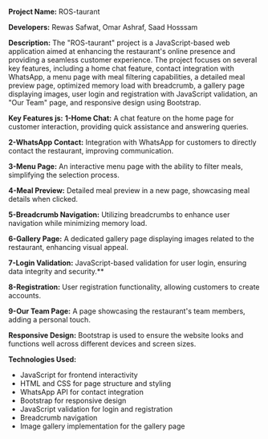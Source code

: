 **Project Name:** ROS-taurant

**Developers:** Rewas Safwat, Omar Ashraf, Saad Hosssam

**Description:**
The "ROS-taurant" project is a JavaScript-based web application aimed at enhancing the restaurant's online presence and providing a seamless customer experience. The project focuses on several key features, including a home chat feature, contact integration with WhatsApp, a menu page with meal filtering capabilities, a detailed meal preview page, optimized memory load with breadcrumb, a gallery page displaying images, user login and registration with JavaScript validation, an "Our Team" page, and responsive design using Bootstrap.

**Key Features js:**
**1-Home Chat:** A chat feature on the home page for customer interaction, providing quick assistance and answering queries.

**2-WhatsApp Contact:** Integration with WhatsApp for customers to directly contact the restaurant, improving communication.

**3-Menu Page:** An interactive menu page with the ability to filter meals, simplifying the selection process.

**4-Meal Preview:** Detailed meal preview in a new page, showcasing meal details when clicked.

**5-Breadcrumb Navigation:** Utilizing breadcrumbs to enhance user navigation while minimizing memory load.

**6-Gallery Page:** A dedicated gallery page displaying images related to the restaurant, enhancing visual appeal.

**7-Login Validation:** JavaScript-based validation for user login, ensuring data integrity and security.**

**8-Registration:** User registration functionality, allowing customers to create accounts.

**9-Our Team Page:** A page showcasing the restaurant's team members, adding a personal touch.

**Responsive Design:** Bootstrap is used to ensure the website looks and functions well across different devices and screen sizes.

**Technologies Used:**
- JavaScript for frontend interactivity
- HTML and CSS for page structure and styling
- WhatsApp API for contact integration
- Bootstrap for responsive design
- JavaScript validation for login and registration
- Breadcrumb navigation
- Image gallery implementation for the gallery page
